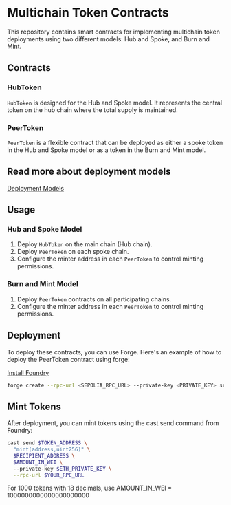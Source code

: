 # Multichain Token Contracts

This repository contains smart contracts for implementing multichain token deployments using two different models: Hub and Spoke, and Burn and Mint.

## Contracts

### HubToken

`HubToken` is designed for the Hub and Spoke model. It represents the central token on the hub chain where the total supply is maintained.

### PeerToken

`PeerToken` is a flexible contract that can be deployed as either a spoke token in the Hub and Spoke model or as a token in the Burn and Mint model.

## Read more about deployment models

[Deployment Models](https://docs.wormhole.com/wormhole/native-token-transfers/overview/deployment-models) 

## Usage

### Hub and Spoke Model

1. Deploy `HubToken` on the main chain (Hub chain).
2. Deploy `PeerToken` on each spoke chain.
3. Configure the minter address in each `PeerToken` to control minting permissions.

### Burn and Mint Model

1. Deploy `PeerToken` contracts on all participating chains.
2. Configure the minter address in each `PeerToken` to control minting permissions.

## Deployment

To deploy these contracts, you can use Forge. Here's an example of how to deploy the PeerToken contract using forge:

[Install Foundry](https://book.getfoundry.sh/getting-started/installation)

```bash
forge create --rpc-url <SEPOLIA_RPC_URL> --private-key <PRIVATE_KEY> src/PeerToken.sol:PeerToken --constructor-args "TestBurnToken" "TBT" <MINTER_ADDRESS> <OWNER_ADDRESS>
```

## Mint Tokens
After deployment, you can mint tokens using the cast send command from Foundry:

```bash
cast send $TOKEN_ADDRESS \
  "mint(address,uint256)" \
  $RECIPIENT_ADDRESS \
  $AMOUNT_IN_WEI \  
  --private-key $ETH_PRIVATE_KEY \
  --rpc-url $YOUR_RPC_URL
```

For 1000 tokens with 18 decimals, use AMOUNT_IN_WEI = 1000000000000000000000